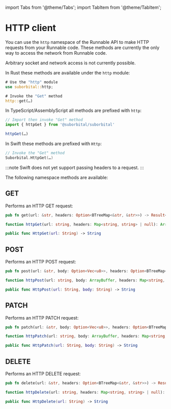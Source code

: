 import Tabs from '@theme/Tabs';
import TabItem from '@theme/TabItem';


# HTTP client

You can use the `http` namespace of the Runnable API to make HTTP requests from your Runnable code. These methods are currently the only way to access the network from Runnable code.

Arbitrary socket and network access is not currently possible.

<Tabs groupId="reactr-language">

<TabItem value="rust" label="Rust">

In Rust these methods are available under the `http` module:

```rust
# Use the "http" module
use suborbital::http;

# Invoke the "Get" method
http::get(…)
```

</TabItem>

<TabItem value="assemblyscript" label="AssemblyScript 🧪">

In TypeScript/AssemblyScript all methods are prefixed with `http`:

```typescript
// Import then invoke "Get" method
import { httpGet } from '@suborbital/suborbital'

httpGet(…)
```

</TabItem>

<TabItem value="swift" label="Swift 🧪">

In Swift these methods are prefixed with `Http`:

```swift
// Invoke the "Get" method
Suborbital.HttpGet(…)
```

:::note
Swift does not yet support passing headers to a request.
:::

</TabItem>

</Tabs>

The following namespace methods are available:


## GET

Performs an HTTP GET request:

<Tabs groupId="reactr-language">

<TabItem value="rust" label="Rust">

```rust
pub fn get(url: &str, headers: Option<BTreeMap<&str, &str>>) -> Result<Vec<u8>, RunErr>
```

</TabItem>

<TabItem value="assemblyscript" label="AssemblyScript 🧪">

```typescript
function httpGet(url: string, headers: Map<string, string> | null): ArrayBuffer
```

</TabItem>

<TabItem value="swift" label="Swift 🧪">

```swift
public func HttpGet(url: String) -> String
```

</TabItem>

</Tabs>


## POST

Performs an HTTP POST request:

<Tabs groupId="reactr-language">

<TabItem value="rust" label="Rust">

```rust
pub fn post(url: &str, body: Option<Vec<u8>>, headers: Option<BTreeMap<&str, &str>>) -> Result<Vec<u8>, RunErr>
```

</TabItem>

<TabItem value="assemblyscript" label="AssemblyScript 🧪">

```typescript
function httpPost(url: string, body: ArrayBuffer, headers: Map<string, string> | null): ArrayBuffer
```

</TabItem>

<TabItem value="swift" label="Swift 🧪">

```swift
public func HttpPost(url: String, body: String) -> String
```

</TabItem>

</Tabs>


## PATCH

Performs an HTTP PATCH request:

<Tabs groupId="reactr-language">

<TabItem value="rust" label="Rust">

```rust
pub fn patch(url: &str, body: Option<Vec<u8>>, headers: Option<BTreeMap<&str, &str>>) -> Result<Vec<u8>, RunErr>
```

</TabItem>

<TabItem value="assemblyscript" label="AssemblyScript 🧪">

```typescript
function httpPatch(url: string, body: ArrayBuffer, headers: Map<string, string> | null): ArrayBuffer
```

</TabItem>

<TabItem value="swift" label="Swift 🧪">

```swift
public func HttpPatch(url: String, body: String) -> String
```

</TabItem>

</Tabs>


## DELETE

Performs an HTTP DELETE request:

<Tabs groupId="reactr-language">

<TabItem value="rust" label="Rust">

```rust
pub fn delete(url: &str, headers: Option<BTreeMap<&str, &str>>) -> Result<Vec<u8>, RunErr>
```

</TabItem>

<TabItem value="assemblyscript" label="AssemblyScript 🧪">

```typescript
function httpDelete(url: string, headers: Map<string, string> | null): ArrayBuffer
```

</TabItem>

<TabItem value="swift" label="Swift 🧪">

```swift
public func HttpDelete(url: String) -> String
```

</TabItem>

</Tabs>

